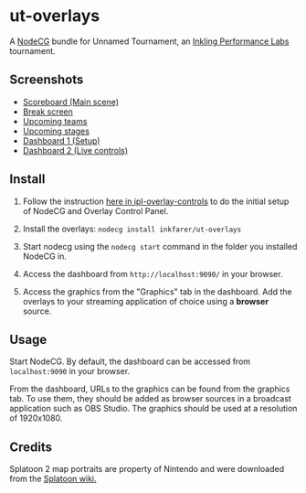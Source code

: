 # ut-overlays

A [NodeCG](http://github.com/nodecg/nodecg) bundle for Unnamed Tournament, an 
[Inkling Performance Labs](https://iplabs.ink/) tournament.


## Screenshots

* [Scoreboard (Main scene)](https://inkfarer.com/img/ut-1.png)
* [Break screen](https://inkfarer.com/img/ut-2.png)
* [Upcoming teams](https://inkfarer.com/img/ut-3.png)
* [Upcoming stages](https://inkfarer.com/img/ut-4.png)
* [Dashboard 1 (Setup)](https://inkfarer.com/img/ut-dashboard2.png)
* [Dashboard 2 (Live controls)](https://inkfarer.com/img/ut-dashboard1.png)

## Install

1. Follow the instruction [here in ipl-overlay-controls](https://github.com/inkfarer/ipl-overlay-controls) to do
  the initial setup of NodeCG and Overlay Control Panel.
   
2. Install the overlays: `nodecg install inkfarer/ut-overlays`

3. Start nodecg using the `nodecg start` command in the folder you installed NodeCG in.

4. Access the dashboard from `http://localhost:9090/` in your browser.

5. Access the graphics from the "Graphics" tab in the dashboard. Add the overlays to your streaming application of 
   choice using a **browser** source.
## Usage

Start NodeCG. By default, the dashboard can be accessed from `localhost:9090` in your browser.

From the dashboard, URLs to the graphics can be found from the graphics tab. To use them, they should be added as
browser sources in a broadcast application such as OBS Studio. The graphics should be used at a resolution of
1920x1080.

## Credits

Splatoon 2 map portraits are property of Nintendo and were downloaded from
the [Splatoon wiki.](https://splatoonwiki.org/)
